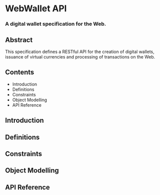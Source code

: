 # WebWallet API
### A digital wallet specification for the Web.

## Abstract
This specification defines a RESTful API for the creation of digital wallets, issuance of virtual currencies and processing of transactions on the Web.

## Contents
- Introduction
- Definitions
- Constraints
- Object Modelling
- API Reference

## Introduction

## Definitions

## Constraints

## Object Modelling

## API Reference
